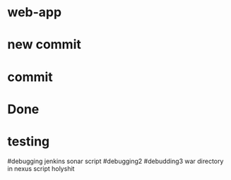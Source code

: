 # web-app
# new commit
# commit
# Done
# testing
#debugging jenkins sonar script
#debugging2
#debudding3 war directory in nexus script
holyshit